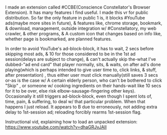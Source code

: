 I made an extension called #CCBE(Conscience Constellator's Browser Extension). It has many features I find useful. I made this vr for public distribution.
So far the only feature in public 1 is, it blocks #YouTube ads(maybe more sites in future), & 
features like, chrome storage, bookmark, & download, management, outside integration w/ #Constellatory, my web crawler, & other programs, & A custom icon that changes based on info like, whether page is bookmarked, 
are planned features.

In order to avoid YouTube's ad-block-block, it has to wait, 2 secs before skipping most ads, & 10 for those considered to be in the 1st ad session(delays are subject to change), 
& can't actually skip the-what I've dubbed-"ad end card" that player normally, sits, & waits, on after ad's done playing(which is perhaps intended to give user time to, click links, & stuff, after presentation)
, thus either user must click manually(still saves 3 secs or-as is the case w/ A certain elderly person, who can't be bothered to click "Skip"
, or someone w/ cooking ingredients on their hands-wait like 10 secs for it to be over, else risk elbow-sausage-fingering other keys).
Occasionally it still triggers ad-block-block, even though I spent lots of, time, pain, & suffering, to deal w/ that particular problem. When that happens I just reload.
It appears to B due to erroneously, not adding extra delay to 1st-session ad; reloading forcibly rearms 1st-session flag.

Instructional vid, explaining how to load an unpacked extension:
https://www.youtube.com/watch?v=dhaGRJvJAII
